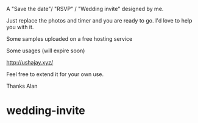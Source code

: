 A "Save the date"/ "RSVP" / "Wedding invite" designed by me.

Just replace the photos and timer and you are ready to go. I'd love to help you with it.

Some samples uploaded on a free hosting service

Some usages (will expire soon)

http://ushajay.xyz/

Feel free to extend it for your own use.


Thanks
Alan
# wedding-invite
